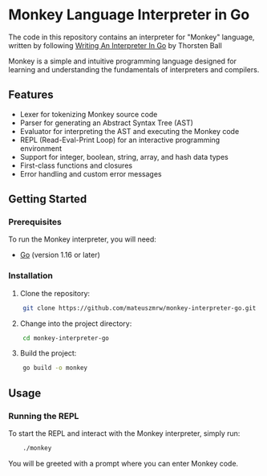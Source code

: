 # Monkey Language Interpreter in Go

The code in this repository contains an interpreter for "Monkey" language, written by following [Writing An Interpreter In Go](https://interpreterbook.com/) by Thorsten Ball

Monkey is a simple and intuitive programming language designed for learning and understanding the fundamentals of interpreters and compilers. 

## Features

- Lexer for tokenizing Monkey source code
- Parser for generating an Abstract Syntax Tree (AST)
- Evaluator for interpreting the AST and executing the Monkey code
- REPL (Read-Eval-Print Loop) for an interactive programming environment
- Support for integer, boolean, string, array, and hash data types
- First-class functions and closures
- Error handling and custom error messages

## Getting Started

### Prerequisites

To run the Monkey interpreter, you will need:

- [Go](https://golang.org/doc/install) (version 1.16 or later)

### Installation

1. Clone the repository:

```bash
    git clone https://github.com/mateuszmrw/monkey-interpreter-go.git
```

2. Change into the project directory:

``` bash
    cd monkey-interpreter-go
```

3. Build the project:

```bash
    go build -o monkey
```

## Usage

### Running the REPL

To start the REPL and interact with the Monkey interpreter, simply run:
```bash
    ./monkey
```

You will be greeted with a prompt where you can enter Monkey code.
